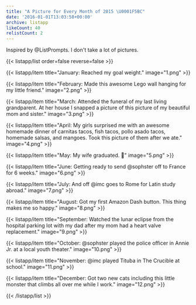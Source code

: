 ```yaml
---
title: "A Picture for Every Month of 2015 \U0001F5BC"
date: '2016-01-01T13:03:58+00:00'
archive: listapp
likeCount: 40
relistCount: 2
---
```


Inspired by @ListPrompts. I don't take a lot of pictures.

<!--more-->

{{< listapp/list order=false reverse=false >}}

   {{< listapp/item title="January: Reached my goal weight."
      image="1.png" >}}

   {{< listapp/item title="February: Made this awesome Lego wall hanging for my little friend."
      image="2.png" >}}

   {{< listapp/item title="March: Attended the funeral of my last living grandparent. At her house I snapped a picture of this picture of my beautiful mom and sister."
      image="3.png" >}}

   {{< listapp/item title="April: My girls surprised me with an awesome homemade dinner of carnitas tacos, fish tacos, pollo asado tacos, homemade salsas, and mangoes. Took this picture of them after we ate."
      image="4.png" >}}

   {{< listapp/item title="May: My wife graduated. 🎉"
      image="5.png" >}}

   {{< listapp/item title="June: Getting ready to send @sophster off to France for 6 weeks."
      image="6.png" >}}

   {{< listapp/item title="July: And off @imc goes to Rome for Latin study abroad."
      image="7.png" >}}

   {{< listapp/item title="August: Got my first Amazon Dash button. This thing makes me so happy."
      image="8.png" >}}

   {{< listapp/item title="September: Watched the lunar eclipse from the hospital parking lot with my dad after my mom had a heart valve replacement."
      image="9.png" >}}

   {{< listapp/item title="October: @sophster played the police officer in Annie Jr. at a local youth theater."
      image="10.png" >}}

   {{< listapp/item title="November: @imc played Tituba in The Crucible at school."
      image="11.png" >}}

   {{< listapp/item title="December: Got two new cats including this little monster that climbs all over me while I work."
      image="12.png" >}}

{{< /listapp/list >}}

